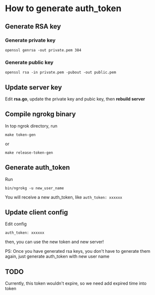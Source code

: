 # How to generate auth_token

## Generate RSA key
### Generate private key
```
openssl genrsa -out private.pem 384
```

### Generate public key
```
openssl rsa -in private.pem -pubout -out public.pem
```

## Update server key
Edit **rsa.go**, update the private key and pubic key, then **rebuild server**


## Compile ngrokg binary
In top ngrok directory, run
```
make token-gen
```
or
```
make release-token-gen
```

## Generate auth_token
Run
```
bin/ngrokg -u new_user_name
```
You will receive a new auth_token, like ```auth_token: xxxxxx```

## Update client config
Edit config

```
auth_token: xxxxxx
```
then, you can use the new token and new server!

PS: Once you have generated rsa keys, you don't have to generate them again, just generate auth_token with new user name

## TODO
Currently, this token wouldn't expire, so we need add expired time into token
